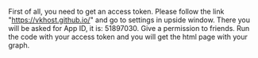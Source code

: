 First of all, you need to get an access token. 
Please follow the link "https://vkhost.github.io/" and go to settings in upside window. 
There you will be asked for App ID, it is: 51897030.
Give a permission to friends.
Run the code with your access token and you will get the html page with your graph.
